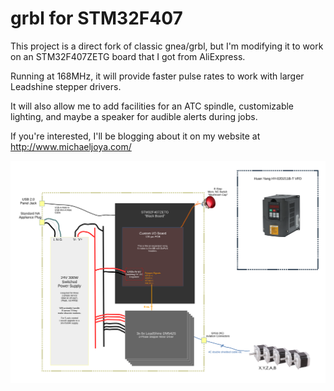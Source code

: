 # grbl for STM32F407

This project is a direct fork of classic gnea/grbl, but I'm modifying it to work on an STM32F407ZETG board that I got from AliExpress.

Running at 168MHz, it will provide faster pulse rates to work with larger Leadshine stepper drivers.

It will also allow me to add facilities for an ATC spindle, customizable lighting, and maybe a speaker for audible alerts during jobs.

If you're interested, I'll be blogging about it on my website at http://www.michaeljoya.com/

![System Architecture](/doc/SystemWiring.svg)
